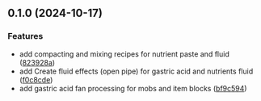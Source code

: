 ## 0.1.0 (2024-10-17)


### Features

* add compacting and mixing recipes for nutrient paste and fluid ([823928a](https://github.com/Elenterius/Bio-Factory/commit/823928a6d7ca83f16901e2b561aa35561ab74b88))
* add Create fluid effects (open pipe) for gastric acid and nutrients fluid ([f0c8cde](https://github.com/Elenterius/Bio-Factory/commit/f0c8cdef54793deaa8f222180983ff0ea4193b8d))
* add gastric acid fan processing for mobs and item blocks ([bf9c594](https://github.com/Elenterius/Bio-Factory/commit/bf9c59413300cdc9b12aeae07ea048fe0804de6b))

